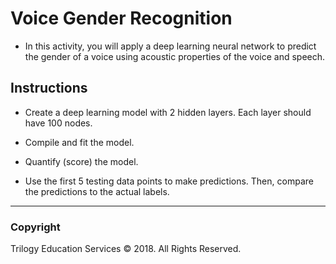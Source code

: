 # Voice Gender Recognition

* In this activity, you will apply a deep learning neural network to predict the gender of a voice using acoustic properties of the voice and speech.

## Instructions

* Create a deep learning model with 2 hidden layers.  Each layer should have 100 nodes.

* Compile and fit the model.

* Quantify (score) the model.

* Use the first 5 testing data points to make predictions.  Then, compare the predictions to the actual labels.

- - -

### Copyright

Trilogy Education Services © 2018. All Rights Reserved.
